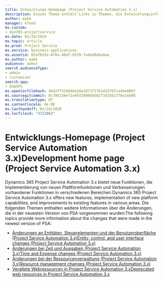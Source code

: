 ```yaml
---
title: Entwicklungs-Homepage (Project Service Automation 3.x)
description: Dieses Thema enthält Links zu Themen, die Entwicklungsinformationen für Dynamics 365 Project Service Automation (PSA) Version 3.x bereitstellen.
author: makk
manager: kfend
ms.custom:
- dyn365-projectservice
ms.date: 03/26/2019
ms.topic: article
ms.prod: Project Service
ms.service: business-applications
ms.assetid: 65af632e-076a-40df-b570-fa4ed8e6a4ae
ms.author: makk
audience: admin
search.audienceType:
- admin
- customizer
search.app:
- D365PS
ms.openlocfilehash: 9442ff55ddd4a10e2d73f5701d19787ca4de000f
ms.sourcegitcommit: 8c786230ef2a497280885b827162561776e2eb00
ms.translationtype: HT
ms.contentlocale: de-DE
ms.lasthandoff: 03/24/2020
ms.locfileid: "3722063"
---
```

# <a name="development-home-page-project-service-automation-3x"></a><span data-ttu-id="ece3d-103">Entwicklungs-Homepage (Project Service Automation 3.x)</span><span class="sxs-lookup"><span data-stu-id="ece3d-103">Development home page (Project Service Automation 3.x)</span></span>

<span data-ttu-id="ece3d-104">Dynamics 365 Project Service Automation 3.x bietet neue Funktionen, die Implementierung von neuen Plattformfunktionen und Verbesserungen vorhandener Funktionen in verschiedenen Bereichen.</span><span class="sxs-lookup"><span data-stu-id="ece3d-104">Dynamics 365 Project Service Automation 3.x offers new features, implementation of new platform capabilities, and improvements to existing features in various areas.</span></span> <span data-ttu-id="ece3d-105">Die folgenden Themen enthalten weitere Informationen über die Änderungen, die in der neuesten Version von PSA vorgenommen wurden:</span><span class="sxs-lookup"><span data-stu-id="ece3d-105">The following topics provide more information about the changes that were made in the newest version of PSA:</span></span>

- [<span data-ttu-id="ece3d-106">Änderungen an Entitäten, Steuerelementen und der Benutzeroberfläche (Project Service Automation 3.x)</span><span class="sxs-lookup"><span data-stu-id="ece3d-106">Entity, control, and user interface changes (Project Service Automation 3.x)</span></span>](../developer-guides/entity-changes-v3.x.md)
- [<span data-ttu-id="ece3d-107">Änderungen bei Zeit und Ausgaben (Project Service Automation 3.x)</span><span class="sxs-lookup"><span data-stu-id="ece3d-107">Time and Expense changes (Project Service Automation 3.x)</span></span>](../developer-guides/time-expense-changes-v3.x.md)
- [<span data-ttu-id="ece3d-108">Änderungen bei der Ressourcenverwaltung (Project Service Automation 3.x)</span><span class="sxs-lookup"><span data-stu-id="ece3d-108">Resource management changes (Project Service Automation 3.x)</span></span>](../developer-guides/resource-management-changes-v3.x.md)
- [<span data-ttu-id="ece3d-109">Veraltete Webressourcen in Project Service Automation 3.x</span><span class="sxs-lookup"><span data-stu-id="ece3d-109">Deprecated web resources in Project Service Automation 3.x</span></span>](../developer-guides/web-resources-deprecated-v3.x.md)
